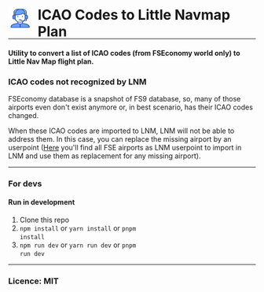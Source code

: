 <div style="display: inline-flex; align-items: center; column-gap: 12px; height: 48px;">
  <img src="./src/assets/logo.png" width="48px" />
  <h1>ICAO Codes to Little Navmap Plan</h1>
</div>

<hr/>

#### Utility to convert a list of ICAO codes (from FSEconomy world only) to Little Nav Map flight plan.

### ICAO codes not recognized by LNM
FSEconomy database is a snapshot of FS9 database, so, many of those airports even don't exist anymore or, in best scenario, has their ICAO codes changed.

When these ICAO codes are imported to LNM, LNM will not be able to address them. In this case, you can replace the missing airport by an userpoint (<a href="https://drive.google.com/file/d/13xM0BSt6qVSF7qeE-nDDy0GkXiItpKpn/view?usp=share_link" target="_blank">Here</a> you'll find all FSE airports as LNM userpoint to import in LNM and use them as replacement for any missing airport).

<hr/>

### For devs
#### Run in development
1. Clone this repo
2. <code>npm install</code> or <code>yarn install</code> or <code>pnpm install</code>
3. <code>npm run dev</code> or <code>yarn run dev</code> or <code>pnpm run dev</code>

<hr/>

### Licence: MIT
